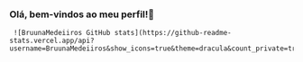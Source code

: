 ### Olá, bem-vindos ao meu perfil!👋

     ![BruunaMedeiiros GitHub stats](https://github-readme-stats.vercel.app/api?username=BruunaMedeiiros&show_icons=true&theme=dracula&count_private=true)  

<!--
**BruunaMedeiiros/BruunaMedeiiros** is a ✨ _special_ ✨ repository because its `README.md` (this file) appears on your GitHub profile.

Here are some ideas to get you started:

- 🔭 I’m currently working on ...
- 🌱 I’m currently learning ...
- 👯 I’m looking to collaborate on ...
- 🤔 I’m looking for help with ...
- 💬 Ask me about ...
- 📫 How to reach me: ...
- 😄 Pronouns: ...
- ⚡ Fun fact: ...
-->
